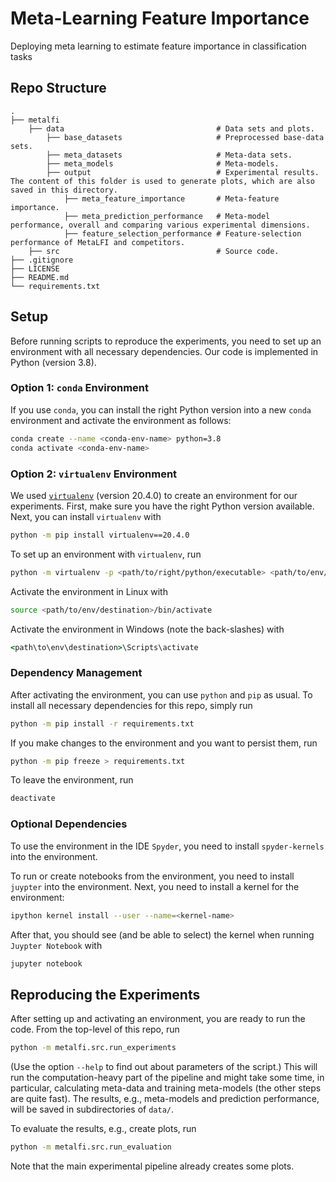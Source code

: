 # Meta-Learning Feature Importance

Deploying meta learning to estimate feature importance in classification tasks

## Repo Structure

    .
    ├── metalfi                 
        ├── data                                  # Data sets and plots.
            ├── base_datasets                     # Preprocessed base-data sets.
            ├── meta_datasets                     # Meta-data sets.
            ├── meta_models                       # Meta-models.
            ├── output                            # Experimental results. The content of this folder is used to generate plots, which are also saved in this directory.
                ├── meta_feature_importance       # Meta-feature importance.
                ├── meta_prediction_performance   # Meta-model performance, overall and comparing various experimental dimensions.
                ├── feature_selection_performance # Feature-selection performance of MetaLFI and competitors.
        ├── src                                   # Source code.
    ├── .gitignore
    ├── LICENSE
    ├── README.md
    └── requirements.txt

## Setup

Before running scripts to reproduce the experiments, you need to set up an environment with all necessary dependencies.
Our code is implemented in Python (version 3.8).

### Option 1: `conda` Environment

If you use `conda`, you can install the right Python version into a new `conda` environment
and activate the environment as follows:

```bash
conda create --name <conda-env-name> python=3.8
conda activate <conda-env-name>
```

### Option 2: `virtualenv` Environment

We used [`virtualenv`](https://virtualenv.pypa.io/) (version 20.4.0) to create an environment for our experiments.
First, make sure you have the right Python version available.
Next, you can install `virtualenv` with

```bash
python -m pip install virtualenv==20.4.0
```

To set up an environment with `virtualenv`, run


```bash
python -m virtualenv -p <path/to/right/python/executable> <path/to/env/destination>
```

Activate the environment in Linux with

```bash
source <path/to/env/destination>/bin/activate
```

Activate the environment in Windows (note the back-slashes) with

```cmd
<path\to\env\destination>\Scripts\activate
```

### Dependency Management

After activating the environment, you can use `python` and `pip` as usual.
To install all necessary dependencies for this repo, simply run

```bash
python -m pip install -r requirements.txt
```

If you make changes to the environment and you want to persist them, run

```bash
python -m pip freeze > requirements.txt
```

To leave the environment, run

```bash
deactivate
```

### Optional Dependencies

To use the environment in the IDE `Spyder`, you need to install `spyder-kernels` into the environment.

To run or create notebooks from the environment, you need to install `juypter` into the environment.
Next, you need to install a kernel for the environment:

```bash
ipython kernel install --user --name=<kernel-name>
```

After that, you should see (and be able to select) the kernel when running `Juypter Notebook` with

```bash
jupyter notebook
```

## Reproducing the Experiments

After setting up and activating an environment, you are ready to run the code.
From the top-level of this repo, run

```bash
python -m metalfi.src.run_experiments
```

(Use the option `--help` to find out about parameters of the script.)
This will run the computation-heavy part of the pipeline and might take some time, in particular,
calculating meta-data and training meta-models (the other steps are quite fast).
The results, e.g., meta-models and prediction performance, will be saved in subdirectories of `data/`.

To evaluate the results, e.g., create plots, run

```bash
python -m metalfi.src.run_evaluation
```

Note that the main experimental pipeline already creates some plots.
